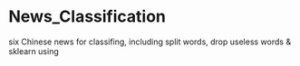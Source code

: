 # News_Classification
six Chinese news for classifing, including split words, drop useless words &amp; sklearn using
